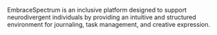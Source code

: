 EmbraceSpectrum is an inclusive platform designed to support neurodivergent individuals by providing an intuitive and structured environment for journaling, task management, and creative expression.

